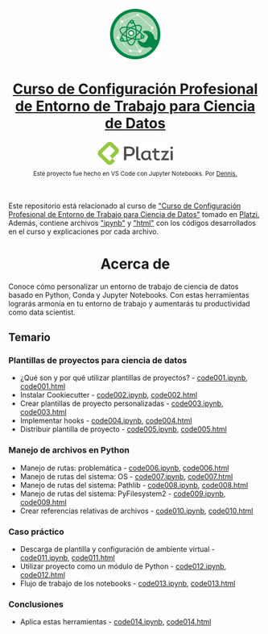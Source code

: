<p align="center"><a href="https://platzi.com/cursos/entorno-ciencia-datos/"><img src="codes/images/logo.png" alt="MarkText" width="100" height="100"></p>

<h1 align="center"><a href="https://platzi.com/cursos/entorno-ciencia-datos/">Curso de Configuración Profesional de Entorno de Trabajo para Ciencia de Datos</a></h1>

<div align="center">
  <a href="https://platzi.com">
    <img src="codes/images/platzi.png" width="150" height="47" alt="Platzi">
  </a>
</div>

<div align="center">
  <sub>Este proyecto fue hecho en VS Code con Jupyter Notebooks. Por
    <a href="https://github.com/DensLopez">Dennis.</a>
  </sub>
</div>
<br />
<br />

Este repositorio está relacionado al curso de <a href="https://platzi.com/cursos/entorno-ciencia-datos/">"Curso de Configuración Profesional de Entorno de Trabajo para Ciencia de Datos"</a> tomado en <a href="https://platzi.com">Platzi.</a> Además, contiene archivos ["ipynb"](codes) y ["html"](codes/html/) con los códigos desarrollados en el curso y explicaciones por cada archivo.
<br />

<h1 align="center">Acerca de </h1>
Conoce cómo personalizar un entorno de trabajo de ciencia de datos basado en Python, Conda y Jupyter Notebooks. Con estas herramientas lograrás armonía en tu entorno de trabajo y aumentarás tu productividad como data scientist.
<br />

## Temario

### Plantillas de proyectos para ciencia de datos

- ¿Qué son y por qué utilizar plantillas de proyectos? - [code001.ipynb](codes/code001.ipynb), [code001.html](codes/html/code001.html)
- Instalar Cookiecutter - [code002.ipynb](codes/code002.ipynb), [code002.html](codes/html/code002.html)
- Crear plantillas de proyecto personalizadas - [code003.ipynb](codes/code003.ipynb), [code003.html](codes/html/code003.html)
- Implementar hooks - [code004.ipynb](codes/code004.ipynb), [code004.html](codes/html/code004.html)
- Distribuir plantilla de proyecto - [code005.ipynb](codes/code005.ipynb), [code005.html](codes/html/code005.html)

### Manejo de archivos en Python

- Manejo de rutas: problemática - [code006.ipynb](codes/code006.ipynb), [code006.html](codes/html/code006.html)
- Manejo de rutas del sistema: OS - [code007.ipynb](codes/code007.ipynb), [code007.html](codes/html/code007.html)
- Manejo de rutas del sistema: Pathlib - [code008.ipynb](codes/code008.ipynb), [code008.html](codes/html/code008.html)
- Manejo de rutas del sistema: PyFilesystem2 - [code009.ipynb](codes/code009.ipynb), [code009.html](codes/html/code009.html)
- Crear referencias relativas de archivos - [code010.ipynb](codes/code010.ipynb), [code010.html](codes/html/code010.html)

### Caso práctico

- Descarga de plantilla y configuración de ambiente virtual - [code011.ipynb](codes/code011.ipynb), [code011.html](codes/html/code011.html)
- Utilizar proyecto como un módulo de Python - [code012.ipynb](codes/code012.ipynb), [code012.html](codes/html/code012.html)
- Flujo de trabajo de los notebooks - [code013.ipynb](codes/code013.ipynb), [code013.html](codes/html/code013.html)

### Conclusiones

- Aplica estas herramientas - [code014.ipynb](codes/code014.ipynb), [code014.html](codes/html/code014.html)
